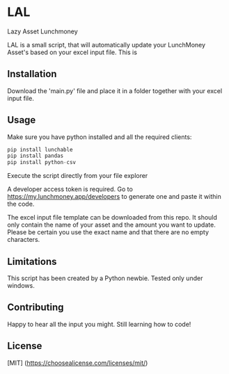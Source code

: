 # LAL
Lazy Asset Lunchmoney

LAL is a small script, that will automatically update your LunchMoney Asset's based on your excel input file.
This is

## Installation

Download the 'main.py' file and place it in a folder together with your excel input file.

## Usage

Make sure you have python installed and all the required clients:

```python
pip install lunchable
pip install pandas
pip install python-csv
```
Execute the script directly from your file explorer

A developer access token is required. Go to https://my.lunchmoney.app/developers to generate one and paste it within the code.

The excel input file template can be downloaded from this repo. It should only contain the name of your asset and the amount you want to update.
Please be certain you use the exact name and that there are no empty characters.

## Limitations
This script has been created by a Python newbie.
Tested only under windows.

## Contributing
Happy to hear all the input you might. Still learning how to code!

## License
[MIT] (https://choosealicense.com/licenses/mit/)
